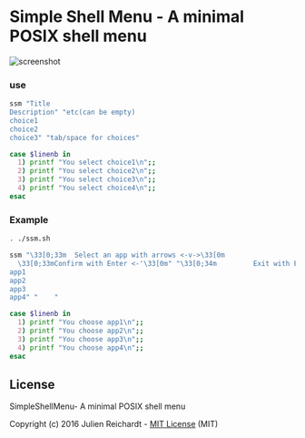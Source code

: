 # Simple Shell Menu - A minimal POSIX shell menu

![screenshot](https://raw.githubusercontent.com/j8r/SimpleShellMenu/screenshot.png)


### use

```sh
ssm "Title
Description" "etc(can be empty)
choice1
choice2
choice3" "tab/space for choices"

case $linenb in
  1) printf "You select choice1\n";;
  2) printf "You select choice2\n";;
  3) printf "You select choice3\n";;
  4) printf "You select choice4\n";;
esac
```

### Example

```sh
. ./ssm.sh

ssm "\33[0;33m  Select an app with arrows <-v->\33[0m
  \33[0;33mConfirm with Enter <-'\33[0m" "\33[0;34m         Exit with Esc/Q\33[0m
app1
app2
app3
app4" "    "

case $linenb in
  1) printf "You choose app1\n";;
  2) printf "You choose app2\n";;
  3) printf "You choose app3\n";;
  4) printf "You choose app4\n";;
esac
```

## License

SimpleShellMenu- A minimal POSIX shell menu

Copyright (c) 2016 Julien Reichardt - [MIT License](http://opensource.org/licenses/MIT) (MIT)
